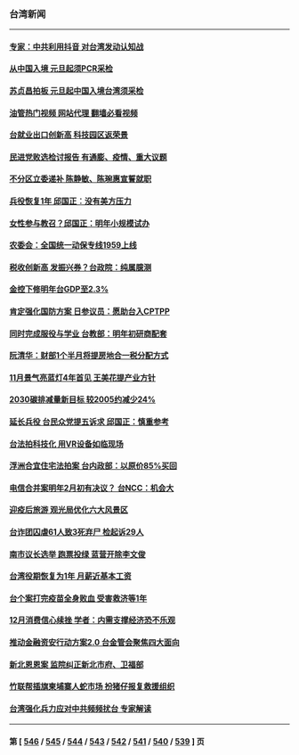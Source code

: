 ### 台湾新闻
---
#### [专家：中共利用抖音 对台湾发动认知战](../../pages/ncid1349361/n13892529.md?12291645) 
#### [从中国入境 元旦起须PCR采检](../../pages/ncid1349361/n13893657.md?12291645) 
#### [苏贞昌拍板 元旦起中国入境台湾须采检](../../pages/ncid1349361/n13893655.md?12291645) 
#### [油管热门视频 网站代理 翻墙必看视频](http://138.2.39.72:81/youtube.html?epic-marker?12291645)
#### [台就业出口创新高 科技园区返荣景](../../pages/ncid1349361/n13893635.md?12291645) 
#### [民进党败选检讨报告 有通膨、疫情、重大议题](../../pages/ncid1349361/n13893632.md?12291645) 
#### [不分区立委递补 陈静敏、陈琬惠宣誓就职](../../pages/ncid1349361/n13893631.md?12291645) 
#### [兵役恢复1年 邱国正︰没有美方压力](../../pages/ncid1349361/n13893585.md?12291645) 
#### [女性参与教召？邱国正：明年小规模试办](../../pages/ncid1349361/n13893587.md?12291645) 
#### [农委会：全国统一动保专线1959上线](../../pages/ncid1349361/n13893589.md?12291645) 
#### [税收创新高 发振兴券？台政院：纯属臆测](../../pages/ncid1349361/n13893621.md?12291645) 
#### [金控下修明年台GDP至2.3%](../../pages/ncid1349361/n13893584.md?12291645) 
#### [肯定强化国防方案 日参议员：愿助台入CPTPP](../../pages/ncid1349361/n13893590.md?12291645) 
#### [同时完成服役与学业 台教部：明年初研商配套](../../pages/ncid1349361/n13893596.md?12291645) 
#### [阮清华：财部1个半月将提房地合一税分配方式](../../pages/ncid1349361/n13893592.md?12291645) 
#### [11月景气亮蓝灯4年首见 王美花提产业方针](../../pages/ncid1349361/n13893594.md?12291645) 
#### [2030碳排减量新目标 较2005约减少24%](../../pages/ncid1349361/n13893598.md?12291645) 
#### [延长兵役 台民众党提五诉求 邱国正：慎重参考](../../pages/ncid1349361/n13893600.md?12291645) 
#### [台法拍科技化 用VR设备如临现场](../../pages/ncid1349361/n13893564.md?12291645) 
#### [浮洲合宜住宅法拍案 台内政部：以原价85%买回](../../pages/ncid1349361/n13893566.md?12291645) 
#### [电信合并案明年2月初有决议？ 台NCC：机会大](../../pages/ncid1349361/n13893550.md?12291645) 
#### [迎疫后旅游 观光局优化六大风景区](../../pages/ncid1349361/n13892897.md?12291645) 
#### [台诈团囚虐61人致3死弃尸 检起诉29人](../../pages/ncid1349361/n13892893.md?12291645) 
#### [南市议长选举 跑票投绿 蓝营开除李文俊](../../pages/ncid1349361/n13892877.md?12291645) 
#### [台湾役期恢复为1年 月薪近基本工资](../../pages/ncid1349361/n13892890.md?12291645) 
#### [台个案打完疫苗全身败血 受害救济等1年](../../pages/ncid1349361/n13892894.md?12291645) 
#### [12月消费信心续挫 学者：内需支撑经济恐不乐观](../../pages/ncid1349361/n13892913.md?12291645) 
#### [推动金融资安行动方案2.0 台金管会聚焦四大面向](../../pages/ncid1349361/n13892895.md?12291645) 
#### [新北恩恩案 监院纠正新北市府、卫福部](../../pages/ncid1349361/n13892871.md?12291645) 
#### [竹联帮插旗柬埔寨人蛇市场 扮猪仔报复救援组织](../../pages/ncid1349361/n13892905.md?12291645) 
#### [台湾强化兵力应对中共频频扰台 专家解读](../../pages/ncid1349361/n13893191.md?12291645) 

---
#### 第 [ [546](./546.md?12291645) / [545](./545.md?12291645) / [544](./544.md?12291645) / [543](./543.md?12291645) / [542](./542.md?12291645) / [541](./541.md?12291645) / [540](./540.md?12291645) / [539](./539.md?12291645) ] 页
